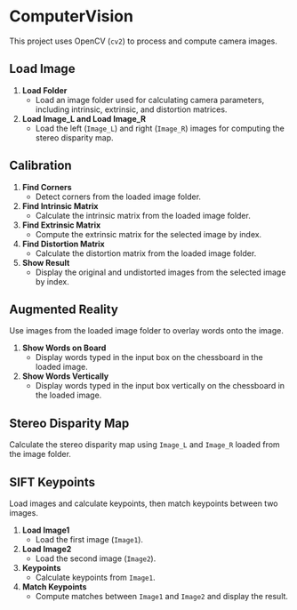# ComputerVision

This project uses OpenCV (`cv2`) to process and compute camera images.

## Load Image
1. **Load Folder**
    * Load an image folder used for calculating camera parameters, including intrinsic, extrinsic, and distortion matrices.
2. **Load Image_L and Load Image_R**
    * Load the left (`Image_L`) and right (`Image_R`) images for computing the stereo disparity map.

## Calibration
1. **Find Corners**
    * Detect corners from the loaded image folder.
2. **Find Intrinsic Matrix**
    * Calculate the intrinsic matrix from the loaded image folder.
3. **Find Extrinsic Matrix**
    * Compute the extrinsic matrix for the selected image by index.
4. **Find Distortion Matrix**
    * Calculate the distortion matrix from the loaded image folder.
5. **Show Result**
    * Display the original and undistorted images from the selected image by index.

## Augmented Reality
Use images from the loaded image folder to overlay words onto the image.
1. **Show Words on Board**
    * Display words typed in the input box on the chessboard in the loaded image.
2. **Show Words Vertically**
    * Display words typed in the input box vertically on the chessboard in the loaded image.

## Stereo Disparity Map
Calculate the stereo disparity map using `Image_L` and `Image_R` loaded from the image folder.

## SIFT Keypoints
Load images and calculate keypoints, then match keypoints between two images.
1. **Load Image1**
    * Load the first image (`Image1`).
2. **Load Image2**
    * Load the second image (`Image2`).
3. **Keypoints**
    * Calculate keypoints from `Image1`.
4. **Match Keypoints**
    * Compute matches between `Image1` and `Image2` and display the result.
